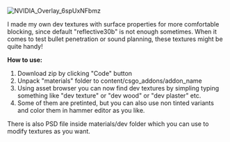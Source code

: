 ![NVIDIA_Overlay_6spUxNFbmz](https://github.com/OrelStealth/cs2-hammer-dev-textures/assets/10109891/d4112e4d-4bab-4280-a4d8-1efd8ae877ec)

I made my own dev textures with surface properties for more comfortable blocking, since default "reflective30b" is not enough sometimes. When it comes to test bullet penetration or sound planning, these textures might be quite handy!

**How to use:**
1. Download zip by clicking "Code" button
2. Unpack "materials" folder to content/csgo_addons/addon_name
3. Using asset browser you can now find dev textures by simpling typing something like "dev texture" or "dev wood" or "dev plaster" etc.
4. Some of them are pretinted, but you can also use non tinted variants and color them in hammer editor as you like.

There is also PSD file inside materials/dev folder which you can use to modify textures as you want.
